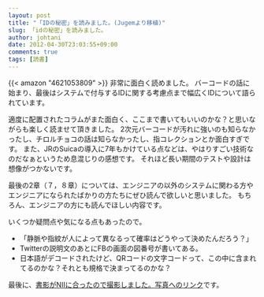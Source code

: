```yaml
---
layout: post
title: "「IDの秘密」を読みました。(Jugemより移植)"
slug: 「idの秘密」を読みました。
author: johtani
date: 2012-04-30T23:03:55+09:00
comments: true
tags: [読書]
---
```

{{< amazon "4621053809" >}}
非常に面白く読めました。
バーコードの話に始まり、最後はシステムで付与するIDに関する考慮点まで幅広くIDについて語られています。

適度に配置されたコラムがまた面白く、ここまで書いてもいいのかな？と思いながらも楽しく読ませて頂きました。
2次元バーコードが汚れに強いのも知らなかったし、チロルチョコの話は知らなかったし、指コレクションとか面白すぎです。
また、JRのSuicaの導入に7年もかけている点などは、やはりすごい技術なのだなぁというため息混じりの感想です。
それほど長い期間のテストや設計は想像がつかないです。

最後の2章（７，８章）については、エンジニアの以外のシステムに関わる方やエンジニアになられたばかりの方たちにぜひ読んで欲しいと思いました。
もちろん、エンジニアの方にも読んでほしい内容です。

いくつか疑問点や気になる点もあったので。
* 「静脈や指紋が人によって異なるって確率はどうやって決めたんだろう？」
* Twitterの説明文のあとにFBの画面の図番号が書いてある。
* 日本語がデコードされたけど、QRコードの文字コードって、この中に含まれてるのかな？それとも規格で決まってるのかな？


最後に、[書影がNIIに合ったので撮影しました。写真へのリンク](http://yfrog.com/nuepmlrj)です。

